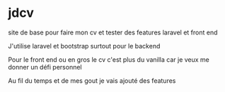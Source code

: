 # jdcv
site de base pour faire mon cv et tester des features laravel et front end

J'utilise laravel et bootstrap surtout pour le backend 

Pour le front end ou en gros le cv c'est plus du vanilla car je veux me donner un défi personnel

Au fil du temps et de mes gout je vais ajouté des features


